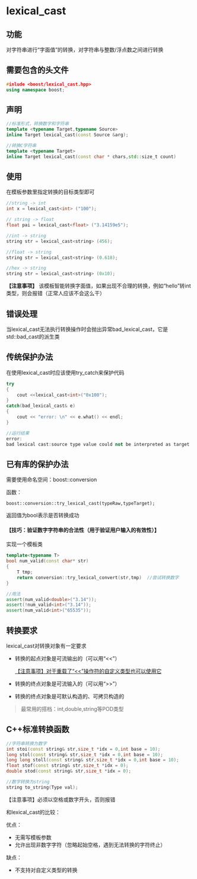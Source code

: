 # lexical_cast

## 功能

对字符串进行“字面值”的转换，对字符串与整数/浮点数之间进行转换

## 需要包含的头文件

```c++
#inlude <boost/lexical_cast.hpp>
using namespace boost;
```

## 声明

```c++
//标准形式，转换数字和字符串
template <typename Target,typename Source>
inline Target lexical_cast(const Source &arg);

//转换C字符串
template <typename Target>
inline Target lexical_cast(const char * chars,std::size_t count)
```

## 使用

在模板参数里指定转换的目标类型即可

```c++
//string -> int
int x = lexical_cast<int> ("100");

// string -> float
float pai = lexical_cast<float> ("3.14159e5");

//int -> string
string str = lexical_cast<string> (456);

//float -> string
string str = lexical_cast<string> (0.618);

//hex -> string
string str = lexical_cast<string> (0x10);
```

**【注意事项】**
该模板智能转换字面值，如果出现不合理的转换，例如“hello”转int类型，则会报错（正常人应该不会这么干）

## 错误处理

当lexical_cast无法执行转换操作时会抛出异常bad_lexical_cast，它是std::bad_cast的派生类

## 传统保护办法

在使用lexical_cast时应该使用try_catch来保护代码

```c++
try
{
    cout <<lexical_cast<int>("0x100");
}
catch(bad_lexical_cast& e)
{
    cout << "error: \n" << e.what() << endl;
}

//运行结果
error: 
bad lexical cast:source type value could not be interpreted as target
```

## 已有库的保护办法

需要使用命名空间：boost::conversion

函数：

`boost::conversion::try_lexical_cast(typeRaw,typeTarget);`

返回值为bool表示是否转换成功

#### 【技巧：验证数字字符串的合法性（用于验证用户输入的有效性）】

实现一个模板类

```c++
template<typename T>
bool num_valid(const char* str)
{
    T tmp;
    return conversion::try_lexical_convert(str,tmp)  //尝试转换数字
}

//用法
assert(num_valid<double>("3.14"));
assert(!num_valid<int>("3.14"));
assert(num_valid<int>("65535"));
```

## 转换要求

lexical_cast对转换对象有一定要求

- 转换的起点对象是可流输出的（可以用“<<”）

  <u>【注意事项】对于重载了“<<”操作符的自定义类型也可以使用它</u>

- 转换的终点对象是可流输入的（可以用“>>”）

- 转换的终点对象是可默认构造的、可拷贝构造的

> 最常用的搭档：int,double,string等POD类型

## C++标准转换函数

```c++
//字符串转换为数字
int stoi(const string& str,size_t *idx = 0,int base = 10);
long stol(const string& str,size_t *idx = 0,int base = 10);
long long stoll(const string& str,size_t *idx = 0,int base = 10);
float stof(const string& str,size_t *idx = 0);
double stod(const string& str,size_t *idx = 0);

//数字转换为string
string to_string(Type val);
```

【注意事项】必须以空格或数字开头，否则报错

和lexical_cast的比较：

优点：

- 无需写模板参数
- 允许出现非数字字符（忽略起始空格，遇到无法转换的字符终止）

缺点：

- 不支持对自定义类型的转换
